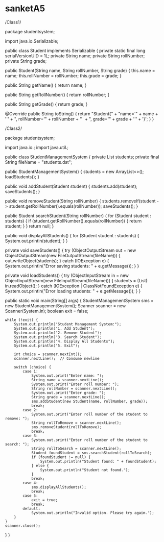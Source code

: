 # sanketA5
/Class1/

package studentsystem;

import java.io.Serializable;

public class Student implements Serializable { private static final long serialVersionUID = 1L; private String name; private String rollNumber; private String grade;

public Student(String name, String rollNumber, String grade) {
    this.name = name;
    this.rollNumber = rollNumber;
    this.grade = grade;
}

public String getName() {
    return name;
}

public String getRollNumber() {
    return rollNumber;
}

public String getGrade() {
    return grade;
}

@Override
public String toString() {
    return "Student{" +
            "name='" + name + '\'' +
            ", rollNumber='" + rollNumber + '\'' +
            ", grade='" + grade + '\'' +
            '}';
}
}

/Class2/

package studentsystem;

import java.io.; import java.util.;

public class StudentManagementSystem { private List students; private final String fileName = "students.dat";

public StudentManagementSystem() {
    students = new ArrayList<>();
    loadStudents();
}

public void addStudent(Student student) {
    students.add(student);
    saveStudents();
}

public void removeStudent(String rollNumber) {
    students.removeIf(student -> student.getRollNumber().equals(rollNumber));
    saveStudents();
}

public Student searchStudent(String rollNumber) {
    for (Student student : students) {
        if (student.getRollNumber().equals(rollNumber)) {
            return student;
        }
    }
    return null;
}

public void displayAllStudents() {
    for (Student student : students) {
        System.out.println(student);
    }
}

private void saveStudents() {
    try (ObjectOutputStream out = new ObjectOutputStream(new FileOutputStream(fileName))) {
        out.writeObject(students);
    } catch (IOException e) {
        System.out.println("Error saving students: " + e.getMessage());
    }
}

private void loadStudents() {
    try (ObjectInputStream in = new ObjectInputStream(new FileInputStream(fileName))) {
        students = (List<Student>) in.readObject();
    } catch (IOException | ClassNotFoundException e) {
        System.out.println("Error loading students: " + e.getMessage());
    }
}

public static void main(String[] args) {
    StudentManagementSystem sms = new StudentManagementSystem();
    Scanner scanner = new Scanner(System.in);
    boolean exit = false;

    while (!exit) {
        System.out.println("Student Management System:");
        System.out.println("1. Add Student");
        System.out.println("2. Remove Student");
        System.out.println("3. Search Student");
        System.out.println("4. Display All Students");
        System.out.println("5. Exit");

        int choice = scanner.nextInt();
        scanner.nextLine();  // Consume newline

        switch (choice) {
            case 1:
                System.out.print("Enter name: ");
                String name = scanner.nextLine();
                System.out.print("Enter roll number: ");
                String rollNumber = scanner.nextLine();
                System.out.print("Enter grade: ");
                String grade = scanner.nextLine();
                sms.addStudent(new Student(name, rollNumber, grade));
                break;
            case 2:
                System.out.print("Enter roll number of the student to remove: ");
                String rollToRemove = scanner.nextLine();
                sms.removeStudent(rollToRemove);
                break;
            case 3:
                System.out.print("Enter roll number of the student to search: ");
                String rollToSearch = scanner.nextLine();
                Student foundStudent = sms.searchStudent(rollToSearch);
                if (foundStudent != null) {
                    System.out.println("Student found: " + foundStudent);
                } else {
                    System.out.println("Student not found.");
                }
                break;
            case 4:
                sms.displayAllStudents();
                break;
            case 5:
                exit = true;
                break;
            default:
                System.out.println("Invalid option. Please try again.");
        }
    }
    scanner.close();
}
}
